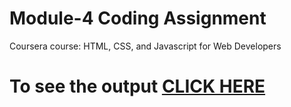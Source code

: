# Module-4 Coding Assignment

Coursera course: HTML, CSS, and Javascript for Web Developers

# To see the output [CLICK HERE](https://geevar123.github.io/HTML-CSS-and-Javascript-for-Web-Developers/Assignment/Module-4/index.html)